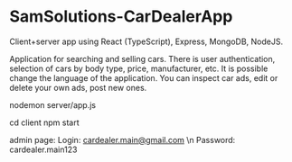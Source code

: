 # SamSolutions-CarDealerApp
Client+server app using React (TypeScript), Express, MongoDB, NodeJS.

Application for searching and selling cars. There is user authentication, selection of cars by body type, price, manufacturer, etc. It is possible change the language of the application. You can inspect car ads, edit or delete your own ads, post new ones.



nodemon server/app.js

cd client
npm start 

admin page:
Login: cardealer.main@gmail.com \n
Password: cardealer.main123
